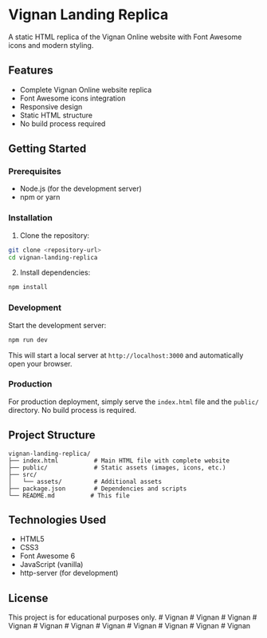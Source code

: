 # Vignan Landing Replica

A static HTML replica of the Vignan Online website with Font Awesome icons and modern styling.

## Features

- Complete Vignan Online website replica
- Font Awesome icons integration
- Responsive design
- Static HTML structure
- No build process required

## Getting Started

### Prerequisites

- Node.js (for the development server)
- npm or yarn

### Installation

1. Clone the repository:
```bash
git clone <repository-url>
cd vignan-landing-replica
```

2. Install dependencies:
```bash
npm install
```

### Development

Start the development server:
```bash
npm run dev
```

This will start a local server at `http://localhost:3000` and automatically open your browser.

### Production

For production deployment, simply serve the `index.html` file and the `public/` directory. No build process is required.

## Project Structure

```
vignan-landing-replica/
├── index.html          # Main HTML file with complete website
├── public/             # Static assets (images, icons, etc.)
├── src/
│   └── assets/         # Additional assets
├── package.json        # Dependencies and scripts
└── README.md          # This file
```

## Technologies Used

- HTML5
- CSS3
- Font Awesome 6
- JavaScript (vanilla)
- http-server (for development)

## License

This project is for educational purposes only.
#   V i g n a n  
 #   V i g n a n  
 #   V i g n a n  
 #   V i g n a n  
 #   V i g n a n  
 #   V i g n a n  
 #   V i g n a n  
 #   V i g n a n  
 #   V i g n a n  
 #   V i g n a n  
 #   V i g n a n  
 